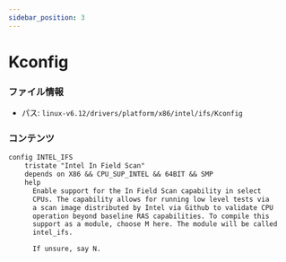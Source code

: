 ```yaml
---
sidebar_position: 3
---
```

# Kconfig

### ファイル情報

- パス: `linux-v6.12/drivers/platform/x86/intel/ifs/Kconfig`

### コンテンツ

```txt
config INTEL_IFS
	tristate "Intel In Field Scan"
	depends on X86 && CPU_SUP_INTEL && 64BIT && SMP
	help
	  Enable support for the In Field Scan capability in select
	  CPUs. The capability allows for running low level tests via
	  a scan image distributed by Intel via Github to validate CPU
	  operation beyond baseline RAS capabilities. To compile this
	  support as a module, choose M here. The module will be called
	  intel_ifs.

	  If unsure, say N.

```
